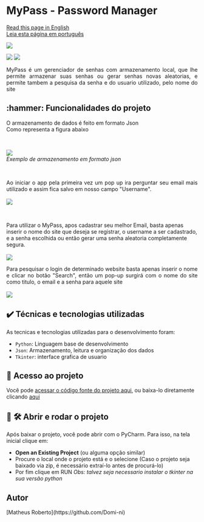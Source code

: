 <h1 align="justify"> MyPass - Password Manager </h1>

[Read this page in English](https://github.com/Domi-ni/password_manager/tree/main#readme)
<br>
[Leia esta página em português](https://github.com/Domi-ni/password_manager/blob/main/README-pt.md)

<p align="justify">
  <img loading="lazy" src="https://github.com/Domi-ni/password_manager/assets/112003358/dba8b269-1894-4101-853b-4424027595ee"/>


<p align="justify">
  <img loading="lazy" src="https://img.shields.io/badge/License-MIT-green"/>
  <img loading="lazy" src="https://img.shields.io/badge/Status-Concluded-blue"/>
</p>

<p align="justify">MyPass é um gerenciador de senhas com armazenamento local, que lhe permite armazenar suas senhas ou gerar senhas novas aleatorias, e permite tambem a pesquisa da senha e do usuario utilizado, pelo nome do site</p>


<h2 align="justify">:hammer: Funcionalidades do projeto </h2>

<p align="justify">
  O armazenamento de dados é feito em formato Json <br> Como representa a figura abaixo
</p>

<br>


<p align="justify">
  <img loading="lazy" src="https://github.com/Domi-ni/password_manager/assets/112003358/ddab955c-2222-4cb9-a885-f36e97ec7adb"/>
  <br>
  <em>Exemplo de armazenamento em formato json</em>
</p>

<br>

<p align="justify">
  Ao iniciar o app pela primeira vez um pop up ira perguntar seu email mais utilizado e assim fica salvo em nosso campo "Username". 
  <br><br>
  <img loading="lazy" src="https://github.com/Domi-ni/password_manager/assets/112003358/3b44b4cc-b9dd-46fb-8990-fba09ae7181a"/>
</p>

<br>

<p>
  Para utilizar o MyPass, apos cadastrar seu melhor Email, basta apenas inserir o nome do site que deseja se registrar, o username a ser cadastrado, e a senha escolhida ou então gerar uma senha aleatoria completamente segura.
  <br><br>
  <img loading="lazy" src="https://github.com/Domi-ni/password_manager/assets/112003358/45fc614e-038d-4fda-b4be-38e8fa0d6675"/>
</p>


<p align="justify">
    Para pesquisar o login de determinado website basta apenas inserir o nome e clicar no botão "Search", então um pop-up surgirá com o nome do site como titulo, o email e a senha para aquele site
<br><br>
  <img loading="lazy" src="https://github.com/Domi-ni/password_manager/assets/112003358/8a0af79b-3317-49ec-88e9-10ead0e9a2cf"/>
</p>


<h2 align="justify">✔️ Técnicas e tecnologias utilizadas</h2>
As tecnicas e tecnologias utilizadas para o desenvolvimento foram:

- `Python`: Linguagem base de desenvolvimento
- `Json`: Armazenamento, leitura e organização dos dados
- `Tkinter`: interface grafica de usuario

<h2 align="justify">📁 Acesso ao projeto</h2>

Você pode [acessar o código fonte do projeto aqui](https://github.com/Domi-ni/password_manager/tree/main), ou baixa-lo diretamente clicando [aqui](https://github.com/Domi-ni/password_manager/files/13815303/password_manager-main.1.zip)

<h2 align="justify">📁 🛠️ Abrir e rodar o projeto</h2>

Após baixar o projeto, você pode abrir com o PyCharm. Para isso, na tela inicial clique em:

- **Open an Existing Project** (ou alguma opção similar)
- Procure o local onde o projeto está e o selecione (Caso o projeto seja baixado via zip, é necessário extraí-lo antes de procurá-lo)
- Por fim clique em RUN
_Obs: talvez seja necessario instalar o tkinter na sua versão python_


<h2 align="justify">Autor</h2>
[Matheus Roberto](https://github.com/Domi-ni)






